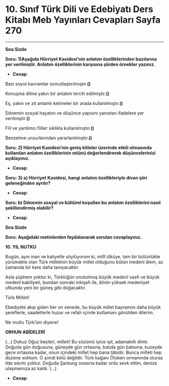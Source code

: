 # 10. Sınıf Türk Dili ve Edebiyatı Ders Kitabı Meb Yayınları Cevapları Sayfa 270

---

**Sıra Sizde**

**Soru: 1)Aşağıda Hürriyet Kasidesi’nin anlatım özelliklerinden bazılarına yer verilmiştir. Anlatım özelliklerinin karşısına şiirden örnekler yazınız.**

-   **Cevap**:

Bazı soyut kavramlar somutlaştırılmıştır.**()**

 Konuşma diline yakın bir anlatım tercih edilmiştir.**()**

 Eş, yakın ve zıt anlamlı kelimeler bir arada kullanılmıştır.**()**

 Dönemin sosyal hayatını ve düşünce yapısını yansıtan ifadelere yer verilmiştir.**()**

 Fiil ve yardımcı fiiller sıklıkla kullanılmıştır.**()**

 Benzetme unsurlarından yararlanılmıştır.**()**

**Soru: 2) Hürriyet Kasidesi’nin geniş kitleler üzerinde etkili olmasında kullanılan anlatım özelliklerinin rolünü değerlendirerek düşüncelerinizi açıklayınız.**

-   **Cevap**:

**Soru: 3) a) Hürriyet Kasidesi, hangi anlatım özellikleriyle divan şiiri geleneğinden ayrılır?**

-   **Cevap**:

**Soru: b) Dönemin sosyal ve kültürel koşullan bu anlatım özelliklerini nasıl şekillendirmiş olabilir?**

-   **Cevap**:

**Sıra Sizde**

**Soru: Aşağıdaki metinlerden faydalanarak sorulan cevaplayınız.**

**10. YIL NUTKU**

Bugün, aynı inan ve katiyetle söylüyorum ki, millî ülküye, tam bir bütünlükle yürümekte olan Türk milletinin büyük millet olduğunu bütün medenî âlem, az zamanda bir kere daha tanıyacaktır.

 Asla şüphem yoktur ki, Türklüğün unutulmuş büyük medenî vasfı ve büyük medenî kabiliyeti, bundan sonraki inkişafı ile, âtinin yüksek medeniyet ufkunda yeni bir güneş gibi doğacaktır.

 Türk Milleti!

 Ebediyete akıp giden her on senede, bu büyük millet bayramını daha büyük şereflerle, saadetlerle huzur ve refah içinde kutlamanı gönülden dilerim.

 Ne mutlu Türk’üm diyene!

**ORHUN ABİDELERİ**

(…) Dokuz Oğuz beyleri, milleti! Bu sözümü iyice işit, adamakıllı dinle: Doğuda gün doğusuna, güneyde gün ortasına, batıda gün batısına, kuzeyde gece ortasına kadar, onun içindeki millet hep bana tâbidir. Bunca milleti hep düzene soktum. O şimdi kötü değildir. Türk kağanı Ötüken ormanında otursa ilde sıkıntı yoktur. Doğuda Şantung ovasına kadar ordu sevk ettim, denize ulaşmamıza az kaldı. (…)

-   **Cevap**: